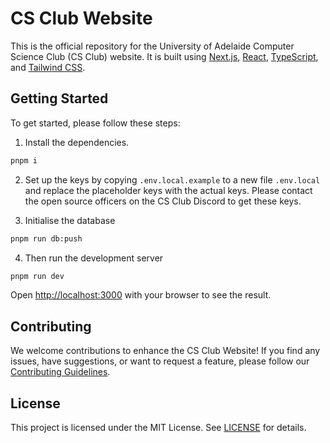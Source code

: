 # CS Club Website

This is the official repository for the University of Adelaide Computer Science Club (CS Club) website. It is built using [Next.js](https://nextjs.org/), [React](https://reactjs.org/), [TypeScript](https://www.typescriptlang.org/), and [Tailwind CSS](https://tailwindcss.com/).

## Getting Started

To get started, please follow these steps: 
1. Install the dependencies.
```bash
pnpm i
```

2. Set up the keys by copying `.env.local.example` to a new file `.env.local` and replace the placeholder keys with the actual keys. Please contact the open source officers on the CS Club Discord to get these keys.

3. Initialise the database
```bash
pnpm run db:push
```

4. Then run the development server

```bash
pnpm run dev
```

Open [http://localhost:3000](http://localhost:3000) with your browser to see the result.

## Contributing

We welcome contributions to enhance the CS Club Website! If you find any issues, have suggestions, or want to request a feature, please follow our [Contributing Guidelines](CONTRIBUTING.md).

## License
This project is licensed under the MIT License. 
See [LICENSE](LICENSE) for details.